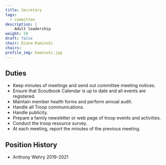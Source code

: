 ```yaml
---
title: Secretary
tags:
  - committee
description: |
    Adult leadership
weight: 50
draft: false
chair: Diana Kaminski
chairs:
profile_img: kaminski.jpg
---
```


## Duties

- Keep minutes of meetings and send out committee meeting notices.
- Ensure that Scoutbook Calendar is up to date and all events are registered.
- Maintain member health forms and perform annual audit.
- Handle all Troop communications.
- Handle publicity.
- Prepare a family newsletter or web page of troop events and
  activities.
- Conduct the troop resource survey.
- At each meeting, report the minutes of the previous meeting.

## Position History

- Anthony Wehry 2019-2021

